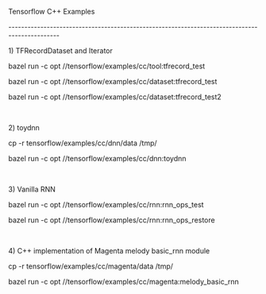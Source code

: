 <p>Tensorflow C++ Examples</p>
<p>----------------------------------------------------------------------------------------------</p>
<p>1) TFRecordDataset and Iterator</p>
<p>bazel run -c opt //tensorflow/examples/cc/tool:tfrecord_test</p>
<p>bazel run -c opt //tensorflow/examples/cc/dataset:tfrecord_test</p>
<p>bazel run -c opt //tensorflow/examples/cc/dataset:tfrecord_test2</p>
<br/>
<p>2) toydnn</p>
<p>cp -r tensorflow/examples/cc/dnn/data /tmp/</p>
<p>bazel run -c opt //tensorflow/examples/cc/dnn:toydnn</p>
<br/>
<p>3) Vanilla RNN</p>
<p>bazel run -c opt //tensorflow/examples/cc/rnn:rnn_ops_test</p>
<p>bazel run -c opt //tensorflow/examples/cc/rnn:rnn_ops_restore</p>
<br/>
<p>4) C++ implementation of Magenta melody basic_rnn module</p>
<p>cp -r tensorflow/examples/cc/magenta/data /tmp/</p>
<p>bazel run -c opt //tensorflow/examples/cc/magenta:melody_basic_rnn</p>
<br/>